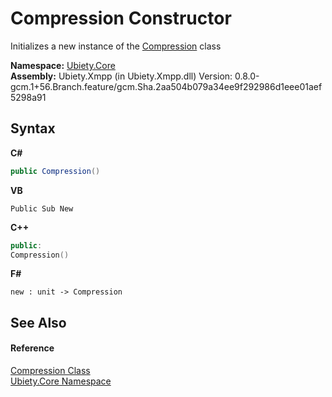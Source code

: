 # Compression Constructor 
 

Initializes a new instance of the <a href="289854c4-36d0-6bb7-24bc-61691c8bb978">Compression</a> class

**Namespace:**&nbsp;<a href="aced5668-5a9c-1ea2-e16e-3faf214f48b3">Ubiety.Core</a><br />**Assembly:**&nbsp;Ubiety.Xmpp (in Ubiety.Xmpp.dll) Version: 0.8.0-gcm.1+56.Branch.feature/gcm.Sha.2aa504b079a34ee9f292986d1eee01aef5298a91

## Syntax

**C#**<br />
``` C#
public Compression()
```

**VB**<br />
``` VB
Public Sub New
```

**C++**<br />
``` C++
public:
Compression()
```

**F#**<br />
``` F#
new : unit -> Compression
```


## See Also


#### Reference
<a href="289854c4-36d0-6bb7-24bc-61691c8bb978">Compression Class</a><br /><a href="aced5668-5a9c-1ea2-e16e-3faf214f48b3">Ubiety.Core Namespace</a><br />
